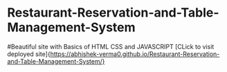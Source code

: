 # Restaurant-Reservation-and-Table-Management-System
#Beautiful site with Basics of HTML CSS and JAVASCRIPT
[CLick to visit deployed site]{https://abhishek-verma0.github.io/Restaurant-Reservation-and-Table-Management-System/}
